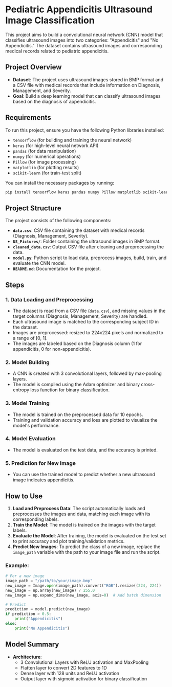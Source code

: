
# Pediatric Appendicitis Ultrasound Image Classification

This project aims to build a convolutional neural network (CNN) model that classifies ultrasound images into two categories: "Appendicitis" and "No Appendicitis." The dataset contains ultrasound images and corresponding medical records related to pediatric appendicitis.

## Project Overview

- **Dataset**: The project uses ultrasound images stored in BMP format and a CSV file with medical records that include information on Diagnosis, Management, and Severity.
- **Goal**: Build a deep learning model that can classify ultrasound images based on the diagnosis of appendicitis.

## Requirements

To run this project, ensure you have the following Python libraries installed:

- `tensorflow` (for building and training the neural network)
- `keras` (for high-level neural network API)
- `pandas` (for data manipulation)
- `numpy` (for numerical operations)
- `Pillow` (for image processing)
- `matplotlib` (for plotting results)
- `scikit-learn` (for train-test split)

You can install the necessary packages by running:

```bash
pip install tensorflow keras pandas numpy Pillow matplotlib scikit-learn
```

## Project Structure

The project consists of the following components:

- **`data.csv`**: CSV file containing the dataset with medical records (Diagnosis, Management, Severity).
- **`US_Pictures/`**: Folder containing the ultrasound images in BMP format.
- **`cleaned_data.csv`**: Output CSV file after cleaning and preprocessing the data.
- **`model.py`**: Python script to load data, preprocess images, build, train, and evaluate the CNN model.
- **`README.md`**: Documentation for the project.

## Steps

### 1. Data Loading and Preprocessing

- The dataset is read from a CSV file (`data.csv`), and missing values in the target columns (Diagnosis, Management, Severity) are handled.
- Each ultrasound image is matched to the corresponding subject ID in the dataset.
- Images are preprocessed: resized to 224x224 pixels and normalized to a range of [0, 1].
- The images are labeled based on the Diagnosis column (1 for appendicitis, 0 for non-appendicitis).

### 2. Model Building

- A CNN is created with 3 convolutional layers, followed by max-pooling layers.
- The model is compiled using the Adam optimizer and binary cross-entropy loss function for binary classification.

### 3. Model Training

- The model is trained on the preprocessed data for 10 epochs.
- Training and validation accuracy and loss are plotted to visualize the model's performance.

### 4. Model Evaluation

- The model is evaluated on the test data, and the accuracy is printed.

### 5. Prediction for New Image

- You can use the trained model to predict whether a new ultrasound image indicates appendicitis.

## How to Use

1. **Load and Preprocess Data**: The script automatically loads and preprocesses the images and data, matching each image with its corresponding labels.
2. **Train the Model**: The model is trained on the images with the target labels.
3. **Evaluate the Model**: After training, the model is evaluated on the test set to print accuracy and plot training/validation metrics.
4. **Predict New Images**: To predict the class of a new image, replace the `image_path` variable with the path to your image file and run the script.

### Example:

```python
# For a new image
image_path = "/path/to/your/image.bmp"
new_image = Image.open(image_path).convert("RGB").resize((224, 224))
new_image = np.array(new_image) / 255.0
new_image = np.expand_dims(new_image, axis=0)  # Add batch dimension

# Predict
prediction = model.predict(new_image)
if prediction > 0.5:
    print("Appendicitis")
else:
    print("No Appendicitis")
```

## Model Summary

- **Architecture**:
    - 3 Convolutional Layers with ReLU activation and MaxPooling
    - Flatten layer to convert 2D features to 1D
    - Dense layer with 128 units and ReLU activation
    - Output layer with sigmoid activation for binary classification


